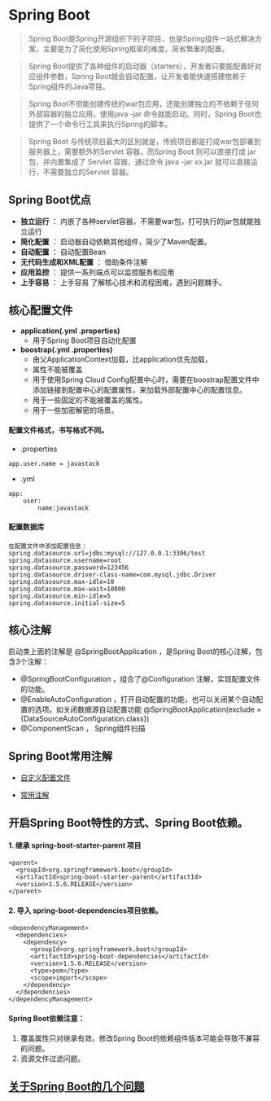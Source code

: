 # Spring Boot
> Spring Boot是Spring开源组织下的子项目，也是Spring组件一站式解决方案，主要是为了简化使用Spring框架的难度，简省繁重的配置。

> Spring Boot提供了各种组件的启动器（starters），开发者只要能配置好对应组件参数，Spring Boot就会自动配置，让开发者能快速搭建依赖于Spring组件的Java项目。

> Spring Boot不但能创建传统的war包应用，还能创建独立的不依赖于任何外部容器的独立应用，使用java -jar 命令就能启动。同时，Spring Boot也提供了一个命令行工具来执行Spring的脚本。

> Spring Boot 与传统项目最大的区别就是，传统项目都是打成war包部署到服务器上，需要额外的Servlet 容器，而Spring Boot 则可以直接打成 jar包，并内置集成了 Servlet 容器，通过命令 java -jar xx.jar 就可以直接运行，不需要独立的Servlet 容器。


## Spring Boot优点
- **独立运行** ： 内嵌了各种servlet容器，不需要war包，打可执行的jar包就能独立运行
- **简化配置** ： 启动器自动依赖其他组件，简少了Maven配置。
- **自动配置** ： 自动配置Bean
- **无代码生成和XML配置** ： 借助条件注解
- **应用监控** ： 提供一系列端点可以监控服务和应用
- **上手容易** ： 上手容易 了解核心技术和流程困难，遇到问题棘手。

## 核心配置文件
- **application(.yml .properties)** 
    - 用于Spring Boot项目自动化配置
- **boostrap(.yml .properties)**  
    - 由父ApplicationContext加载，比application优先加载，
    - 属性不能被覆盖
    - 用于使用Spring Cloud Config配置中心时，需要在boostrap配置文件中添加链接到配置中心的配置属性，来加载外部配置中心的配置信息。
    - 用于一些固定的不能被覆盖的属性。
    - 用于一些加密解密的场景。

#### 配置文件格式，书写格式不同。
- .properties
``` text 
app.user.name = javastack
``` 

- .yml
``` text 
app:
    user:
        name:javastack
``` 

#### 配置数据库

```text
在配置文件中添加配置信息：
spring.datasource.url=jdbc:mysql://127.0.0.1:3306/test
spring.datasource.username=root
spring.datasource.password=123456
spring.datasource.driver-class-name=com.mysql.jdbc.Driver
spring.datasource.max-idle=10
spring.datasource.max-wait=10000
spring.datasource.min-idle=5
spring.datasource.initial-size=5

```

## 核心注解

启动类上面的注解是 @SpringBootApplication ，是Spring Boot的核心注解，包含3个注解：
- @SpringBootConfiguration  ，组合了@Configuration 注解，实现配置文件的功能。
- @EnableAutoConfiguration ，打开自动配置的功能，也可以关闭某个自动配置的选项。如关闭数据源自动配置功能 @SpringBootApplication(exclude = {DataSourceAutoConfiguration.class})
- @ComponentScan ， Spring组件扫描

## Spring Boot常用注解

- [自定义配置文件](./Spring-Boot-properties.md) 

- [常用注解](./Spring-Boot-annotations.md)

## 开启Spring Boot特性的方式、Spring Boot依赖。
#### 1.  继承 spring-boot-starter-parent 项目
``` text 
<parent>
  <groupId>org.springframework.boot</groupId>
  <artifactId>spring-boot-starter-parent</artifactId>
  <version>1.5.6.RELEASE</version>
</parent>
```
#### 2.  导入 spring-boot-dependencies项目依赖。
``` text 
<dependencyManagement>
  <dependencies>
    <dependency>
      <groupId>org.springframework.boot</groupId>
      <artifactId>spring-boot-dependencies</artifactId>
      <version>1.5.6.RELEASE</version>
      <type>pom</type>
      <scope>import</scope>
    </dependency>
  </dependencies>
</dependencyManagement>
```

#### Spring Boot依赖注意：
1. 覆盖属性只对继承有效。修改Spring Boot的依赖组件版本可能会导致不兼容的问题。
2. 资源文件过滤问题。


## [关于Spring Boot的几个问题](./Spring-Boot-2.md)
